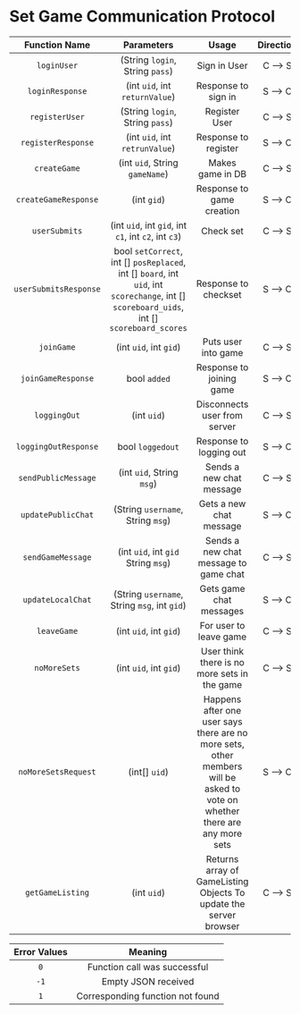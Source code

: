 # Set Game Communication Protocol

| Function Name   | Parameters                 | Usage             | Direction |
|:---------------:|:--------------------------:|:-----------------:|:---------:|
| `loginUser`     | (String `login`, String `pass`) | Sign in User      | C --> S    |
| `loginResponse` | (int `uid`, int `returnValue`)|  Response to sign in | S --> C |
| `registerUser`  | (String `login`, String `pass`)| Register User     | C --> S    |
| `registerResponse` | (int `uid`, int `retrunValue`)| Response to register | S --> C
| `createGame`    | (int `uid`, String `gameName`) |  Makes game in DB  | C --> S    |
| `createGameResponse` | (int `gid`) | Response to game creation | S --> C  |
| `userSubmits`| (int `uid`, int `gid`, int `c1`, int `c2`, int `c3`) | Check set | C --> S|
| `userSubmitsResponse` | bool `setCorrect`, int [] `posReplaced`, int [] `board`, int `uid`, int `scorechange`, int [] `scoreboard_uids`, int [] `scoreboard_scores` | Response to checkset | S --> C |
| `joinGame`	  | (int `uid`, int `gid`)		   |  Puts user into game| C --> S |
| `joinGameResponse` | bool `added` |  Response to joining game | S --> C | 
| `loggingOut`	  | (int `uid`)				   | Disconnects user from server | C --> S |
| `loggingOutResponse` | bool `loggedout` | Response to logging out | S --> C |
| `sendPublicMessage` | (int `uid`, String `msg`) | Sends a new chat message | C --> S |
| `updatePublicChat`    | (String `username`, String `msg`) | Gets a new chat message | S --> C|
| `sendGameMessage` | (int `uid`, int `gid` String `msg`) | Sends a new chat message to game chat| C --> S |
| `updateLocalChat`    | (String `username`, String `msg`, int `gid`) | Gets game chat messages| S --> C|
|`leaveGame`|(int `uid`, int `gid`) |For user to leave game| C --> S|
|`noMoreSets`|(int `uid`, int `gid`) |User think there is no more sets in the game|C --> S|
|`noMoreSetsRequest`|(int[] `uid`) |Happens after one user says there are no more sets, other members will be asked to vote on whether there are any more sets|S --> C|
| `getGameListing`  | (int `uid`)  | Returns array of GameListing Objects To update the server browser| C --> S |


| Error Values    | Meaning                          |
|:---------------:|:--------------------------------:|
|      `0`        | Function call was successful     |
|      `-1`       | Empty JSON received              |
|      `1`        | Corresponding function not found |
